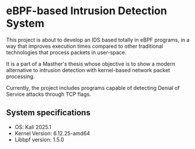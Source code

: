# eBPF-based Intrusion Detection System

This project is about to develop an IDS based totally in eBPF programs, in a way that improves execution times compared to other traditional technologies that process packets in user-space.

It is a part of a Masther's thesis whose objective is to show a modern alternative to intrusion detection with kernel-based network packet processing.

Currently, the project includes programs capable of detecting Denial of Service attacks through TCP flags.

## System specifications

+ OS: Kali 2025.1
+ Kernel Version: 6.12.25-amd64
+ Libbpf version: 1.5.0
